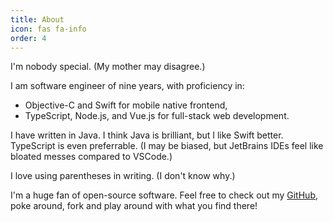 ```yaml
---
title: About
icon: fas fa-info
order: 4
---
```


I'm nobody special. (My mother may disagree.)

I am software engineer of nine years, with proficiency in:

- Objective-C and Swift for mobile native frontend,
- TypeScript, Node.js, and Vue.js for full-stack web development.

I have written in Java. I think Java is brilliant, but I like Swift better. TypeScript is even preferrable. (I may be biased, but JetBrains IDEs feel like bloated messes compared to VSCode.)

I love using parentheses in writing. (I don't know why.)

I'm a huge fan of open-source software. Feel free to check out my [GitHub](https://github.com/AverageHelper), poke around, fork and play around with what you find there!
